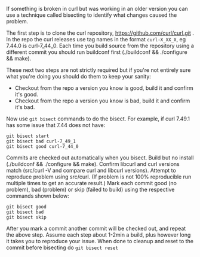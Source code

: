 If something is broken in curl but was working in an older version you can use a technique called bisecting to identify what changes caused the problem.

The first step is to clone the curl repository, https://github.com/curl/curl.git . In the repo the curl releases use tag names in the format `curl-X_XX_X`, eg 7.44.0 is curl-7_44_0. Each time you build source from the repository using a different commit you should run buildconf first (./buildconf && ./configure <opts> && make).

These next two steps are not strictly required but if you're not entirely sure what you're doing you should do them to keep your sanity:
- Checkout from the repo a version you know is good, build it and confirm it's good.
- Checkout from the repo a version you know is bad, build it and confirm it's bad.

Now use `git bisect` commands to do the bisect. For example, if curl 7.49.1 has some issue that 7.44 does not have:

~~~
git bisect start
git bisect bad curl-7_49_1
git bisect good curl-7_44_0
~~~

Commits are checked out automatically when you bisect. Build but no install (./buildconf && ./configure <opts> && make). Confirm libcurl and curl versions match (src/curl -V and compare curl and libcurl versions). Attempt to reproduce problem using src/curl. (If problem is not 100% reproducible run multiple times to get an accurate result.) Mark each commit good (no problem), bad (problem) or skip (failed to build) using the respective commands shown below:

~~~
git bisect good
git bisect bad
git bisect skip
~~~

After you mark a commit another commit will be checked out, and repeat the above step. Assume each step about 1-2min a build, plus however long it takes you to reproduce your issue. When done to cleanup and reset to the commit before bisecting do `git bisect reset`